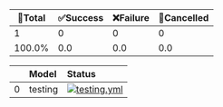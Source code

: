 🚀Total|✅Success|❌Failure|🚫Cancelled|
-----|-------|-------|-------|
1|0|0|0|
100.0%|0.0|0.0|0.0|


|    | Model   | Status                                                                                                                                                                                                       |
|---:|:--------|:-------------------------------------------------------------------------------------------------------------------------------------------------------------------------------------------------------------|
|  0 | testing | [![testing.yml](https://github.com/Konjarla-Vindya/son-azureml-oss-models/actions/workflows/testing.yml/badge.svg)](https://github.com/Konjarla-Vindya/son-azureml-oss-models/actions/workflows/testing.yml) |